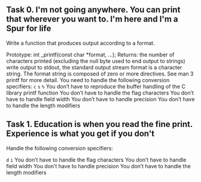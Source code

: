 ## Task 0. I'm not going anywhere. You can print that wherever you want to. I'm here and I'm a Spur for life

Write a function that produces output according to a format.

Prototype: int _printf(const char *format, ...);
Returns: the number of characters printed (excluding the null byte used to end output to strings)
write output to stdout, the standard output stream
format is a character string. The format string is composed of zero or more directives. See man 3 printf for more detail. You need to handle the following conversion specifiers:
`c`
`s`
`%`
You don’t have to reproduce the buffer handling of the C library printf function
You don’t have to handle the flag characters
You don’t have to handle field width
You don’t have to handle precision
You don’t have to handle the length modifiers




## Task 1. Education is when you read the fine print. Experience is what you get if you don't

Handle the following conversion specifiers:

`d`
`i`
You don’t have to handle the flag characters
You don’t have to handle field width
You don’t have to handle precision
You don’t have to handle the length modifiers

